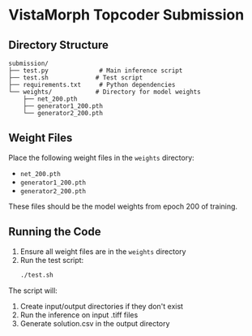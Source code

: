 # VistaMorph Topcoder Submission

## Directory Structure
```
submission/
├── test.py              # Main inference script
├── test.sh             # Test script
├── requirements.txt     # Python dependencies
└── weights/            # Directory for model weights
    ├── net_200.pth
    ├── generator1_200.pth
    └── generator2_200.pth
```

## Weight Files
Place the following weight files in the `weights` directory:
- `net_200.pth`
- `generator1_200.pth`
- `generator2_200.pth`

These files should be the model weights from epoch 200 of training.

## Running the Code
1. Ensure all weight files are in the `weights` directory
2. Run the test script:
   ```bash
   ./test.sh
   ```

The script will:
1. Create input/output directories if they don't exist
2. Run the inference on input .tiff files
3. Generate solution.csv in the output directory 